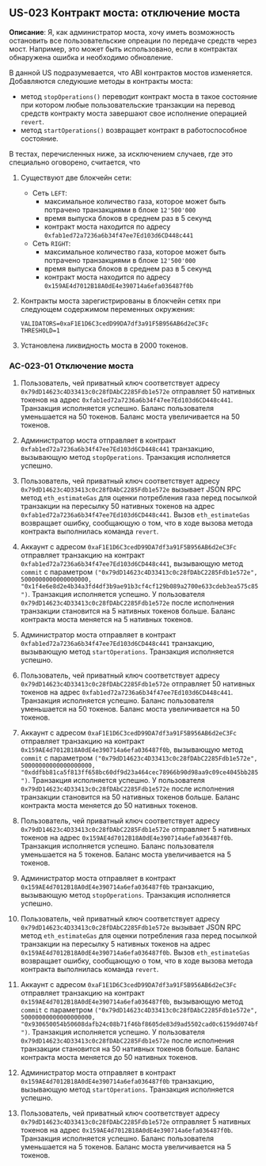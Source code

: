 ## US-023 Контракт моста: отключение моста

**Описание**: Я, как администратор моста, хочу иметь возможность остановить все пользовательские опреации по передаче средств через мост. Например, это может быть использовано, если в контрактах обнаружена ошибка и необходимо обновление.

В данной US подразумевается, что ABI контрактов мостов изменяется. Добавляются следуюшие методы в контракты моста:
   * метод `stopOperations()` переводит контракт моста в такое состояние при котором любые пользовательские транзакции на перевод средств контракту моста завершают свое исполнение операцией `revert`.
   * метод `startOperations()` возвращает контракт в работоспособное состояние.

В тестах, перечисленных ниже, за исключением случаев, где это специально оговорено, считается, что 

1. Существуют две блокчейн сети:
    * Сеть `LEFT`:
      - максимальное количество газа, которое может быть потрачено транзакциями  в блоке `12'500'000`
      - время выпуска блоков в среднем раз в 5 секунд
      - контракт моста находится по адресу `0xfab1ed72a7236a6b34f47ee7Ed103d6CD448c441`
    * Сеть `RIGHT`:
      - максимальное количество газа, которое может быть потрачено транзакциями  в блоке `12'500'000`
      - время выпуска блоков в среднем раз в 5 секунд
      - контракт моста находится по адресу `0x159AE4d7012B18A0dE4e390714a6efa036487f0b`

2. Контракты моста зарегистрированы в блокчейн сетях при следующем содержимом переменных окружения:

    ```
    VALIDATORS=0xaF1E1D6C3cedD99DA7df3a91F5B956AB6d2eC3Fc
    THRESHOLD=1
    ```

3. Установлена ликвидность моста в 2000 токенов.

### AC-023-01 Отключение моста

1. Пользователь, чей приватный ключ соответствует адресу `0x79dD14623c4D33413c0c28fDAbC2285Fdb1e572e` отправляет 50 нативных токенов на адрес `0xfab1ed72a7236a6b34f47ee7Ed103d6CD448c441`. Транзакция исполняется успешно. Баланс пользователя уменьшается на 50 токенов. Баланс моста увеличивается на 50 токенов.
   
2. Администратор моста отправляет в контракт `0xfab1ed72a7236a6b34f47ee7Ed103d6CD448c441` транзакцию, вызывающую метод `stopOperations`. Транзакция исполняется успешно.

3. Пользователь, чей приватный ключ соответствует адресу `0x79dD14623c4D33413c0c28fDAbC2285Fdb1e572e` вызывает JSON RPC метод `eth_estimateGas` для оценки потребления газа перед посылкой транзакции на пересылку 50 нативных токенов на адрес `0xfab1ed72a7236a6b34f47ee7Ed103d6CD448c441`. Вызов `eth_estimateGas` возвращает ошибку, сообщающую о том, что в ходе вызова метода контракта выполнилась команда `revert`.

4. Аккаунт с адресом `0xaF1E1D6C3cedD99DA7df3a91F5B956AB6d2eC3Fc` отправляет транзакцию на контракт `0xfab1ed72a7236a6b34f47ee7Ed103d6CD448c441`, вызывающую метод `commit` с параметром `("0x79dD14623c4D33413c0c28fDAbC2285Fdb1e572e", 5000000000000000000, "0x1f4e6e8d2e4b34a3fd4df3b9ae91b3cf4cf129b089a2700e633cdeb3ea575c85")`. Транзакция исполняется успешно. У пользователя `0x79dD14623c4D33413c0c28fDAbC2285Fdb1e572e` после исполнения транзакции становится на 5 нативных токенов больше. Баланс контракта моста меняется на 5 нативных токенов.

5. Администратор моста отправляет в контракт `0xfab1ed72a7236a6b34f47ee7Ed103d6CD448c441` транзакцию, вызывающую метод `startOperations`. Транзакция исполняется успешно.

6. Пользователь, чей приватный ключ соответствует адресу `0x79dD14623c4D33413c0c28fDAbC2285Fdb1e572e` отправляет 50 нативных токенов на адрес `0xfab1ed72a7236a6b34f47ee7Ed103d6CD448c441`. Транзакция исполняется успешно. Баланс пользователя уменьшается на 50 токенов. Баланс моста увеличивается на 50 токенов.

7. Аккаунт с адресом `0xaF1E1D6C3cedD99DA7df3a91F5B956AB6d2eC3Fc` отправляет транзакцию на контракт `0x159AE4d7012B18A0dE4e390714a6efa036487f0b`, вызывающую метод `commit` с параметром `("0x79dD14623c4D33413c0c28fDAbC2285Fdb1e572e", 50000000000000000000, "0xddfbb81ca5f813ff658bc60df9d23a464cec78966b90d98aa9c09ce4045bb285")`. Транзакция исполняется успешно. У пользователя `0x79dD14623c4D33413c0c28fDAbC2285Fdb1e572e` после исполнения транзакции становится на 50 нативных токенов больше. Баланс контракта моста меняется до 50 нативных токенов.

8. Пользователь, чей приватный ключ соответствует адресу `0x79dD14623c4D33413c0c28fDAbC2285Fdb1e572e` отправляет 5 нативных токенов на адрес `0x159AE4d7012B18A0dE4e390714a6efa036487f0b`. Транзакция исполняется успешно. Баланс пользователя уменьшается на 5 токенов. Баланс моста увеличивается на 5 токенов.
   
9. Администратор моста отправляет в контракт `0x159AE4d7012B18A0dE4e390714a6efa036487f0b` транзакцию, вызывающую метод `stopOperations`. Транзакция исполняется успешно.

10. Пользователь, чей приватный ключ соответствует адресу `0x79dD14623c4D33413c0c28fDAbC2285Fdb1e572e` вызывает JSON RPC метод `eth_estimateGas` для оценки потребления газа перед посылкой транзакции на пересылку 5 нативных токенов на адрес `0x159AE4d7012B18A0dE4e390714a6efa036487f0b`. Вызов `eth_estimateGas` возвращает ошибку, сообщающую о том, что в ходе вызова метода контракта выполнилась команда `revert`.

11. Аккаунт с адресом `0xaF1E1D6C3cedD99DA7df3a91F5B956AB6d2eC3Fc` отправляет транзакцию на контракт `0x159AE4d7012B18A0dE4e390714a6efa036487f0b`, вызывающую метод `commit` с параметром `("0x79dD14623c4D33413c0c28fDAbC2285Fdb1e572e", 50000000000000000000, "0x930650054b50608dafb24c08b71f46bf8605de83d9ad5502cad0c6159dd074bf")`. Транзакция исполняется успешно. У пользователя `0x79dD14623c4D33413c0c28fDAbC2285Fdb1e572e` после исполнения транзакции становится на 50 нативных токенов больше. Баланс контракта моста меняется до 50 нативных токенов.

12. Администратор моста отправляет в контракт `0x159AE4d7012B18A0dE4e390714a6efa036487f0b` транзакцию, вызывающую метод `startOperations`. Транзакция исполняется успешно.

13. Пользователь, чей приватный ключ соответствует адресу `0x79dD14623c4D33413c0c28fDAbC2285Fdb1e572e` отправляет 5 нативных токенов на адрес `0x159AE4d7012B18A0dE4e390714a6efa036487f0b`. Транзакция исполняется успешно. Баланс пользователя уменьшается на 5 токенов. Баланс моста увеличивается на 5 токенов.

